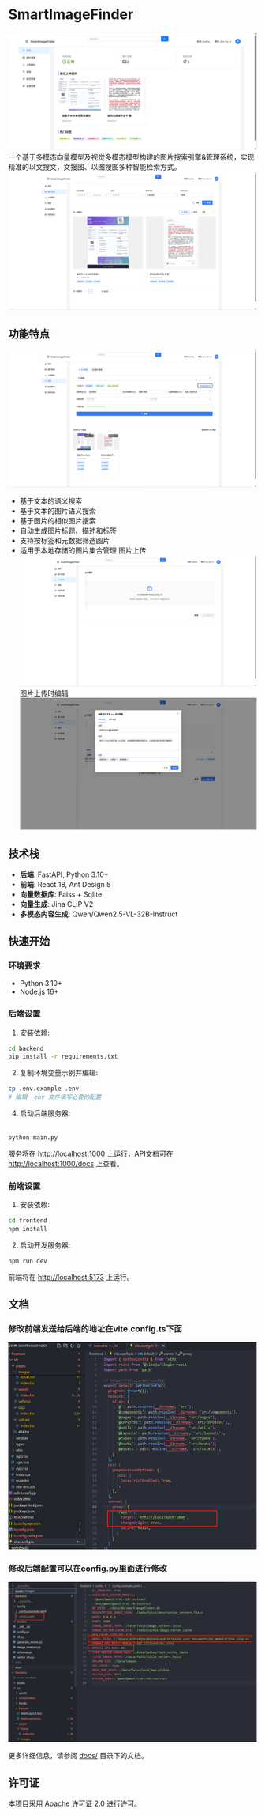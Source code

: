 # SmartImageFinder
![home](assets/images/home.png)
一个基于多模态向量模型及视觉多模态模型构建的图片搜索引擎&管理系统，实现精准的以文搜文，文搜图、以图搜图多种智能检索方式。
![image_manager](assets/images/image_manager.png)

## 功能特点

![image_to_image_search](assets/images/image_to_image_search.png)

- 基于文本的语义搜索
- 基于文本的图片语义搜索
- 基于图片的相似图片搜索
- 自动生成图片标题、描述和标签
- 支持按标签和元数据筛选图片
- 适用于本地存储的图片集合管理
图片上传
![image_upload](assets/images/image_upload.png)
图片上传时编辑
![image_upload_edit](assets/images/image_upload_edit.png)

## 技术栈

- **后端**: FastAPI, Python 3.10+
- **前端**: React 18, Ant Design 5
- **向量数据库**: Faiss + Sqlite
- **向量生成**: Jina CLIP V2
- **多模态内容生成**: Qwen/Qwen2.5-VL-32B-Instruct

## 快速开始

### 环境要求

- Python 3.10+
- Node.js 16+

### 后端设置

1. 安装依赖:

```bash
cd backend
pip install -r requirements.txt
```

2. 复制环境变量示例并编辑:

```bash
cp .env.example .env
# 编辑 .env 文件填写必要的配置
```

4. 启动后端服务器:

```bash

python main.py
```

服务将在 <http://localhost:1000> 上运行，API文档可在 <http://localhost:1000/docs> 上查看。

### 前端设置

1. 安装依赖:

```bash
cd frontend
npm install
```

2. 启动开发服务器:

```bash
npm run dev
```

前端将在 <http://localhost:5173> 上运行。

## 文档

### 修改前端发送给后端的地址在vite.config.ts下面

![frontend_to_backend](assets/images/frontend_to_backend.png)

### 修改后端配置可以在config.py里面进行修改

![backend_config](assets/images/backend_config.png)

更多详细信息，请参阅 [docs/](./docs/) 目录下的文档。

## 许可证

本项目采用 [Apache 许可证 2.0](LICENSE) 进行许可。
